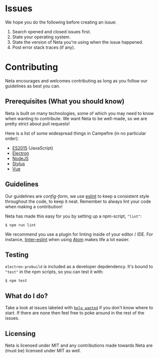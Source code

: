 # Issues
We hope you do the following before creating an issue:
 1. Search opened and closed issues first.
 2. State your operating system.
 3. State the version of Neta you're using when the issue happened.
 4. Post error stack traces (if any).

# Contributing
Neta encourages and welcomes contributing as long as you follow our guidelines as best you can.

## Prerequisites (What you should know)
Neta is built on many technologies, some of which you may need to know when wanting to contribute.  We want Neta to be well-made, so we are pretty strict about pull requests!

Here is a list of some widespread things in Campefire (in no particular order):
 - [ES2015](https://babeljs.io/docs/learn-es2015/) (JavaScript)
 - [Electron](http://electron.atom.io/)
 - [NodeJS](http://nodejs.org/)
 - [Stylus](http://stylus-lang.com/)
 - [Vue](http://vuejs.org/)

## Guidelines
Our guidelines are _config-form_, we use [eslint](.eslintrc.json) to keep a consistent style throughout the code, to keep it neat.  Remember to always lint your code when making a contribution!

Neta has made this easy for you by setting up a npm-script, `"lint"`:
```
$ npm run lint
```

We recommend you use a plugin for linting inside of your editor / IDE.  For instance, [linter-eslint](https://atom.io/packages/linter-eslint) when using [Atom](http://atom.io/) makes life a lot easier.

## Testing
`electron-prebuild` is included as a developer depdendency.  It's bound to `"test"` in the npm scripts, so you can test it with:
```
$ npm test
```

## What do I do?
Take a look at issues labeled with [`help wanted`](https://github.com/jamen/neta/issues?q=is%3Aopen+is%3Aissue+label%3A%22help+wanted%22) if you don't know where to start.  If there are none then feel free to poke around in the rest of the issues.

## Licensing
Neta is licensed under MIT and any contributions made towards Neta are (must be) licensed under MIT as well.
